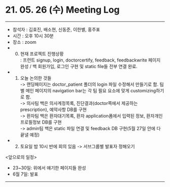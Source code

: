 # 21. 05. 26 (수) Meeting Log

---
- 참석자 : 김효진, 배소현, 신동준, 이한별, 홍주표
- 시간 : 오후 10시 30분
- 장소 : zoom
- 0) 현재 프로젝트 진행상황  
: 프런트 signup, login, doctorcertify, feedback, feedbackwrite 페이지 완성 / 백 회원가입, 로그인 구현 및 static file들 전부 연결 완료. 
- 1) 오늘 논의한 것들  
-> 랜딩페이지는 doctor_patient 폴더의 login 파일 수정해서 만들기로 함. 팀별 메인 페이지의 navigation bar는 각 팀 필요 요소에 맞게 customizing하기로 함.  
-> 의사팀 백은 의사계정목록, 진단결과(doctor쪽에서 제공하는 prescription), 예약사항 DB를 구현  
-> 환자팀 백은 환자대기목록, 환자 application폼에서 입력된 정보, 환자개인프로필정보 DB를 구현  
-> admin팀 백은 static 파일 연결 및 feedback DB 구현(5월 27일 안에 다 끝낼 예정)
- 2) 토요일 밤 10시 반에 회의 있음 -> 서브그룹별 발표자 정해오기
  
<앞으로의 일정>  
- 23~30일: 위에서 얘기한 페이지들 완성
- 6월 7일: 발표
---
